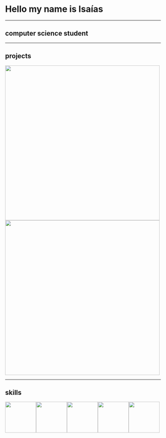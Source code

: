 <h1>Hello my name is Isaías</h1>
<hr>
<h2>computer science student</h2>
<ul>
 </ul>

<hr>
<h2>projects</h2>
  <img width="500px" src="https://github-readme-stats.vercel.app/api?username=isaias-silva&show_icons=true&include_all_commits=true" >
   <img width="500px" src="https://github-readme-stats.vercel.app/api/top-langs/?username=isaias-silva&layout=compact&show_icons=true" >
  <hr>
 <h2>skills</h2>
 <div style="display:flex">
 <img src="https://cdn.jsdelivr.net/gh/devicons/devicon/icons/html5/html5-original.svg" width="100px"/>
<img src="https://cdn.jsdelivr.net/gh/devicons/devicon/icons/css3/css3-original.svg" width="100px" />
<img src="https://cdn.jsdelivr.net/gh/devicons/devicon/icons/javascript/javascript-original.svg" width="100px" />
<img src="https://cdn.jsdelivr.net/gh/devicons/devicon/icons/typescript/typescript-original.svg" width="100px" />
<img src="https://cdn.jsdelivr.net/gh/devicons/devicon/icons/nodejs/nodejs-original-wordmark.svg" width="100px" />
</div>

